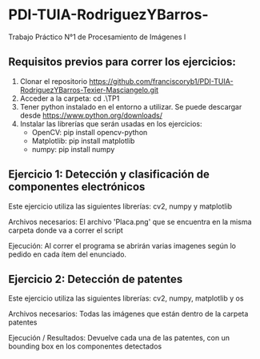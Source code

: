 ﻿# PDI-TUIA-RodriguezYBarros-
 
Trabajo Práctico N°1 de Procesamiento de Imágenes I

## Requisitos previos para correr los ejercicios:
1) Clonar el repositorio https://github.com/franciscoryb1/PDI-TUIA-RodriguezYBarros-Texier-Masciangelo.git
2) Acceder a la carpeta: cd .\TP1
3) Tener python instalado en el entorno a utilizar. Se puede descargar desde https://www.python.org/downloads/
4) Instalar las librerías que serán usadas en los ejercicios:
   - OpenCV: pip install opencv-python
   - Matplotlib: pip install matplotlib
   - numpy: pip install numpy
   
## Ejercicio 1: Detección y clasificación de componentes electrónicos
Este ejercicio utiliza las siguientes librerías: cv2, numpy y matplotlib

Archivos necesarios: El archivo 'Placa.png' que se encuentra en la misma carpeta donde va a correr el script

Ejecución: Al correr el programa se abrirán varias imagenes según lo pedido en cada ítem del enunciado.

## Ejercicio 2: Detección de patentes
Este ejercicio utiliza las siguientes librerías: cv2, numpy, matplotlib y os

Archivos necesarios: Todas las imágenes que están dentro de la carpeta patentes

Ejecución / Resultados: Devuelve cada una de las patentes, con un bounding box en los componentes detectados

